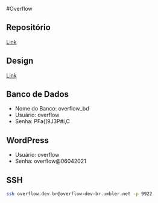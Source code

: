 #Overflow

## Repositório
[Link](https://github.com/Overflow-System/overflow)

## Design
[Link](https://www.figma.com/file/7axRcXrRo6aMC8a9oJekeM/Overflow?node-id=0%3A1)

## Banco de Dados
- Nome do Banco: overflow_bd
- Usuário: overflow
- Senha: PFa(]9J3P#i,C

## WordPress
- Usuário: overflow
- Senha: overflow@06042021

## SSH
```bash
ssh overflow.dev.br@overflow-dev-br.umbler.net -p 9922
```
